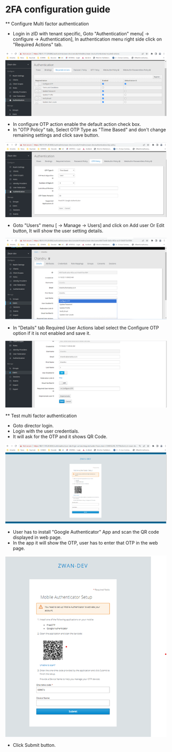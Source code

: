 # 2FA configuration guide

\*\* Configure Multi factor authentication

- Login in zID with tenant specific, Goto "Authentication" menu[<tenant-name> -> configure -> Authentication], In authentication menu right side click on "Required Actions" tab.

![2FA](images/2FA/2FA_config_1.png)

- In configure OTP action enable the default action check box.
- In "OTP Policy" tab, Select OTP Type as "Time Based" and don't change remaining settings and click save button.

![2FA](images/2FA/2FA_config_2.png)

- Goto "Users" menu [<tenant-name> -> Manage -> Users] and click on Add user Or Edit button, It will show the user setting details.

![2FA](images/2FA/2FA_config_3.png)

- In "Details" tab Required User Actions label select the Configure OTP option if it is not enabled and save it.

![2FA](images/2FA/2FA_config_4.png)

\*\* Test multi factor authentication

- Goto director login.
- Login with the user credentials.
- It will ask for the OTP and it shows QR Code.

![2FA](images/2FA/2FA_provider_login.png)

- User has to install "Google Authenticator" App and scan the QR code displayed in web page.
- In the app it will show the OTP, user has to enter that OTP in the web page.

![2FA](images/2FA/2FA_provider_login_1.png)

- Click Submit button.
